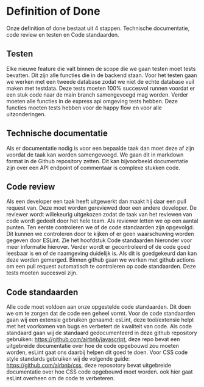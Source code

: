 # Definition of Done
Onze definition of done bestaat uit 4 stappen. Technische documentatie, code review en testen en Code standaarden.

## Testen
Elke nieuwe feature die valt binnen de scope die we gaan testen moet tests bevatten. Dit zijn alle functies die in de backend staan. Voor het testen gaan we werken met een tweede database zodat we niet de echte database vuil maken met testdata. Deze tests moeten 100% succesvol runnen voordat er een stuk code naar de main branch samengevoegd mag worden. Verder moeten alle functies in de express api omgeving tests hebben. Deze functies moeten tests hebben voor de happy flow en voor alle uitzonderingen.

## Technische documentatie
Als er documentatie nodig is voor een bepaalde taak dan moet deze af zijn voordat de taak kan worden samengevoegd. We gaan dit in markdown format in de Github repository zetten. Dit kan bijvoorbeeld documentatie zijn over een API endpoint of commentaar is complexe stukken code.

## Code review
Als een developer een taak heeft uitgewerkt dan maakt hij daar een pull request van. Deze moet worden gereviewed door een andere developer. De reviewer wordt willekeurig uitgekozen zodat de taak van het reviewen van code wordt gedeelt door het hele team.
Als reviewer letten we op een aantal punten. Ten eerste controleren we of de code standaarden zijn opgevolgd. Dit kunnen we controleren door te kijken of er geen waarschuwing worden gegeven door ESLint. Zie het hoofdstuk Code standaarden hieronder voor meer informatie hierover. Verder wordt er gecontroleerd of de code goed leesbaar is en of de naamgeving duidelijk is.
Als dit is goedgekeurd dan kan deze worden gemerged. Binnen github gaan we werken met github actions om een pull request automatisch te controleren op code standaarden. Deze tests moeten succesvol zijn.

## Code standaarden
Alle code moet voldoen aan onze opgestelde code standaarden. Dit doen we om te zorgen dat de code een geheel vormt.
Voor de code standaarden gaan wij een extensie gebruiken genaamd: esLint, deze tool/extensie helpt met het voorkomen van bugs en verbetert de kwaliteit van code.
Als code standaard gaan wij de standaard gedocumenteerd in deze github repository gebruiken: https://github.com/airbnb/javascript, deze repo bevat een uitgebreide documentatie over hoe de code opgebouwd zou moeten worden, esLint gaat ons daarbij helpen dit goed te doen.
Voor CSS code style standards gebruiken wij de volgende guide: https://github.com/airbnb/css, deze reposotory bevat uitgebreide documentatie over hoe CSS code opgebouwd moet worden. ook hier gaat esLint overheen om de code te verbeteren.
